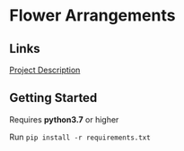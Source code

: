 # Flower Arrangements

## Links

[Project Description](http://www.cs.columbia.edu/~kar/4444f21/node20.html)

## Getting Started

Requires **python3.7** or higher

Run `pip install -r requirements.txt`
